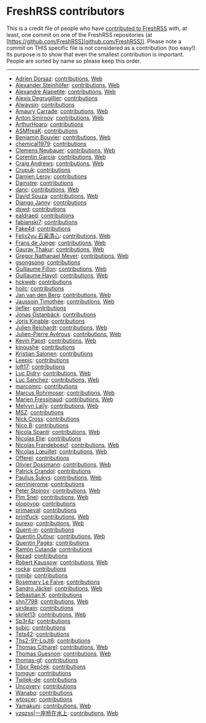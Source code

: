 # FreshRSS contributors

This is a credit file of people who have [contributed to FreshRSS](https://github.com/FreshRSS/FreshRSS/graphs/contributors) with, at least,
one commit on one of the FreshRSS repositories (at [https://github.com/FreshRSS](github.com/FreshRSS)).
Please note a commit on THIS specific file is not considered as a contribution
(too easy!). Its purpose is to show that even the smallest contribution is important.
People are sorted by name so please keep this order.

---

* [Adrien Dorsaz](https://github.com/Trim): [contributions](https://github.com/FreshRSS/FreshRSS/commits?author=Trim), [Web](https://adorsaz.ch/)
* [Alexander Steinhöfer](https://github.com/lx-s): [contributions](https://github.com/FreshRSS/FreshRSS/pulls?q=is:pr+author:lx-s), [Web](https://lx-s.de/)
* [Alexandre Alapetite](https://github.com/Alkarex): [contributions](https://github.com/FreshRSS/FreshRSS/commits?author=Alkarex), [Web](https://alexandre.alapetite.fr/)
* [Alexis Degrugillier](https://github.com/aledeg): [contributions](https://github.com/FreshRSS/FreshRSS/commits?author=aledeg)
* [Alwaysin](https://github.com/Alwaysin): [contributions](https://github.com/FreshRSS/FreshRSS/commits?author=Alwaysin)
* [Amaury Carrade](https://github.com/AmauryCarrade): [contributions](https://github.com/FreshRSS/FreshRSS/commits?author=AmauryCarrade), [Web](https://amaury.carrade.eu/)
* [Anton Smirnov](https://github.com/arokettu): [contributions](https://github.com/FreshRSS/FreshRSS/pulls?q=is:pr+author:arokettu), [Web](https://sandfox.me/)
* [ArthurHoaro](https://github.com/ArthurHoaro): [contributions](https://github.com/FreshRSS/FreshRSS/pulls?q=is:pr+author:ArthurHoaro)
* [ASMfreaK](https://github.com/ASMfreaK): [contributions](https://github.com/FreshRSS/FreshRSS/commits?author=ASMfreaK)
* [Benjamin Bouvier](https://github.com/bnjbvr): [contributions](https://github.com/FreshRSS/FreshRSS/pulls?q=is:pr+author:bnjbvr), [Web](https://benj.me/)
* [chemical1979](https://github.com/chemical1979): [contributions](https://github.com/FreshRSS/FreshRSS/commits?author=chemical1979)
* [Clemens Neubauer](https://github.com/cn-tools): [contributions](https://github.com/FreshRSS/FreshRSS/pulls?q=is:pr+author:cn-tools), [Web](http://cn-tools.eu/)
* [Corentin Garcia](https://github.com/corenting): [contributions](https://github.com/FreshRSS/FreshRSS/pulls?q=is:pr+author:corenting), [Web](http://corenting.fr/)
* [Craig Andrews](https://github.com/candrews): [contributions](https://github.com/FreshRSS/FreshRSS/pulls?q=is:pr+author:candrews), [Web](http://candrews.integralblue.com/)
* [Crupuk](https://github.com/Crupuk): [contributions](https://github.com/FreshRSS/FreshRSS/pulls?q=is:pr+author:Crupuk)
* [Damien Leroy](https://github.com/ShiiFu): [contributions](https://github.com/FreshRSS/FreshRSS/pulls?q=is:pr+author:ShiiFu)
* [Damstre](https://github.com/Damstre): [contributions](https://github.com/FreshRSS/FreshRSS/pulls?q=is:pr+author:Damstre)
* [danc](https://github.com/danc): [contributions](https://github.com/FreshRSS/FreshRSS/commits?author=danc), [Web](http://tintouli.free.fr/)
* [David Souza](https://github.com/araujo0205): [contributions](https://github.com/FreshRSS/FreshRSS/pulls?q=is:pr+author:araujo0205), [Web](http://davidsouza.tech/)
* [Django Janny](https://github.com/keltroth): [contributions](https://github.com/FreshRSS/FreshRSS/pulls?q=is:pr+author:keltroth)
* [dswd](https://github.com/dswd): [contributions](https://github.com/FreshRSS/FreshRSS/pulls?q=is:pr+author:dswd)
* [ealdraed](https://github.com/ealdraed): [contributions](https://github.com/FreshRSS/FreshRSS/commits?author=ealdraed)
* [fabianski7](https://github.com/fabianski7): [contributions](https://github.com/FreshRSS/FreshRSS/pulls?q=is:pr+author:fabianski7)
* [Fake4d](https://github.com/Fake4d): [contributions](https://github.com/FreshRSS/FreshRSS/pulls?q=is:pr+author:Fake4d)
* [Felix2yu 石渠清心](https://github.com/Felix2yu): [contributions](https://github.com/FreshRSS/FreshRSS/pulls?q=is:pr+author:Felix2yu), [Web](https://yufei.im/)
* [Frans de Jonge](https://github.com/Frenzie): [contributions](https://github.com/FreshRSS/FreshRSS/commits?author=Frenzie), [Web](http://fransdejonge.com/)
* [Gaurav Thakur](https://github.com/notfoss): [contributions](https://github.com/FreshRSS/FreshRSS/pulls?q=is:pr+author:notfoss), [Web](https://blog.notfoss.com/)
* [Gregor Nathanael Meyer](https://github.com/spackmat): [contributions](https://github.com/FreshRSS/FreshRSS/pulls?q=is:pr+author:spackmat), [Web](https://der-meyer.de)
* [gsongsong](https://github.com/gsongsong): [contributions](https://github.com/FreshRSS/FreshRSS/pulls?q=is:pr+author:gsongsong)
* [Guillaume Fillon](https://github.com/kokaz): [contributions](https://github.com/FreshRSS/FreshRSS/pulls?q=is:pr+author:kokaz), [Web](http://www.guillaume-fillon.com/)
* [Guillaume Hayot](https://github.com/postblue): [contributions](https://github.com/FreshRSS/FreshRSS/pulls?q=is:pr+author:postblue), [Web](https://postblue.info/)
* [hckweb](https://github.com/hckweb): [contributions](https://github.com/FreshRSS/FreshRSS/commits?author=hckweb)
* [hoilc](https://github.com/hoilc): [contributions](https://github.com/FreshRSS/FreshRSS/pulls?q=is:pr+author:hoilc)
* [Jan van den Berg](https://github.com/jan-vandenberg): [contributions](https://github.com/FreshRSS/FreshRSS/pulls?q=is:pr+author:jan-vandenberg), [Web](https://j11g.com/)
* [Jaussoin Timothée](https://github.com/edhelas): [contributions](https://github.com/FreshRSS/FreshRSS/commits?author=edhelas), [Web](http://edhelas.movim.eu/)
* [jlefler](https://github.com/jlefler): [contributions](https://github.com/FreshRSS/FreshRSS/pulls?q=is:pr+author:jlefler)
* [Jonas Östanbäck](https://github.com/cez81): [contributions](https://github.com/FreshRSS/FreshRSS/commits?author=cez81)
* [Joris Kinable](https://github.com/jkinable): [contributions](https://github.com/FreshRSS/FreshRSS/pulls?q=is:pr+author:jkinable)
* [Julien Reichardt](https://github.com/j8r): [contributions](https://github.com/FreshRSS/FreshRSS/commits?author=j8r), [Web](https://blog.jrei.ch/)
* [Julien-Pierre Avérous](https://github.com/javerous): [contributions](https://github.com/FreshRSS/FreshRSS/pulls?q=is:pr+author:javerous), [Web](https://www.sourcemac.com/)
* [Kevin Papst](https://github.com/kevinpapst): [contributions](https://github.com/FreshRSS/FreshRSS/commits?author=kevinpapst), [Web](http://www.kevinpapst.de/)
* [kinoushe](https://github.com/kinoushe): [contributions](https://github.com/FreshRSS/FreshRSS/pulls?q=is:pr+author:kinoushe)
* [Kristian Salonen](https://github.com/krisu5): [contributions](https://github.com/FreshRSS/FreshRSS/pulls?q=is:pr+author:krisu5)
* [Leepic](https://github.com/Leepic): [contributions](https://github.com/FreshRSS/FreshRSS/pulls?q=is:pr+author:Leepic)
* [loft17](https://github.com/loft17): [contributions](https://github.com/FreshRSS/FreshRSS/pulls?q=is:pr+author:loft17)
* [Luc Didry](https://github.com/ldidry): [contributions](https://github.com/FreshRSS/FreshRSS/commits?author=ldidry), [Web](https://www.fiat-tux.fr/)
* [Luc Sanchez](https://github.com/ColonelMoutarde): [contributions](https://github.com/FreshRSS/FreshRSS/commits?author=ColonelMoutarde), [Web](https://www.luc-sanchez.fr/)
* [marcomrc](https://github.com/marcomrc): [contributions](https://github.com/FreshRSS/FreshRSS/commits?author=marcomrc)
* [Marcus Rohrmoser](https://github.com/mro): [contributions](https://github.com/FreshRSS/FreshRSS/commits?author=mro), [Web](http://mro.name/~me)
* [Marien Fressinaud](https://github.com/marienfressinaud): [contributions](https://github.com/FreshRSS/FreshRSS/commits?author=marienfressinaud), [Web](https://marienfressinaud.fr/)
* [Melvyn Laïly](https://github.com/yaurthek): [contributions](https://github.com/FreshRSS/FreshRSS/commits?author=yaurthek), [Web](http://x2a.yt/)
* [MSZ](https://github.com/mszkb): [contributions](https://github.com/FreshRSS/FreshRSS/commits?author=mszkb)
* [Nick Cross](https://github.com/rnc): [contributions](https://github.com/FreshRSS/FreshRSS/pulls?q=is:pr+author:rnc)
* [Nico B](https://github.com/youknow0): [contributions](https://github.com/FreshRSS/FreshRSS/pulls?q=is:pr+author:youknow0)
* [Nicola Spanti](https://github.com/RyDroid): [contributions](https://github.com/FreshRSS/FreshRSS/pulls?q=is:pr+author:RyDroid), [Web](http://www.nicola-spanti.info/)
* [Nicolas Elie](https://github.com/nicolaselie): [contributions](https://github.com/FreshRSS/FreshRSS/commits?author=nicolaselie)
* [Nicolas Frandeboeuf](https://github.com/nicofrand): [contributions](https://github.com/FreshRSS/FreshRSS/commits?author=nicofrand), [Web](https://nicofrand.ey)
* [Nicolas Lœuillet](https://github.com/nicosomb): [contributions](https://github.com/FreshRSS/documentation/commits?author=nicosomb), [Web](http://www.loeuillet.org/)
* [Offerel](https://github.com/Offerel): [contributions](https://github.com/FreshRSS/FreshRSS/pulls?q=is:pr+author:Offerel)
* [Olivier Dossmann](https://github.com/blankoworld): [contributions](https://github.com/FreshRSS/FreshRSS/commits?author=blankoworld), [Web](https://olivier.dossmann.net)
* [Patrick Crandol](https://github.com/pattems): [contributions](https://github.com/FreshRSS/FreshRSS/pulls?q=is:pr+author:pattems)
* [Paulius Šukys](https://github.com/psukys): [contributions](https://github.com/FreshRSS/FreshRSS/pulls?q=is:pr+author:psukys), [Web](http://sukys.eu)
* [perrinjerome](https://github.com/perrinjerome): [contributions](https://github.com/FreshRSS/FreshRSS/pulls?q=is:pr+author:perrinjerome)
* [Peter Stoinov](https://github.com/stoinov): [contributions](https://github.com/FreshRSS/FreshRSS/pulls?q=is:pr+author:stoinov), [Web](https://stoinov.com)
* [Pim Snel](https://github.com/mipmip): [contributions](https://github.com/FreshRSS/FreshRSS/pulls?q=is%3Apr+author%3Amipmip), [Web](https://www.pimsnel.com)
* [plopoyop](https://github.com/plopoyop): [contributions](https://github.com/FreshRSS/FreshRSS/commits?author=plopoyop)
* [primaeval](https://github.com/primaeval): [contributions](https://github.com/FreshRSS/FreshRSS/pulls?q=is:pr+author:primaeval)
* [printfuck](https://github.com/printfuck): [contributions](https://github.com/FreshRSS/FreshRSS/pulls?q=is:pr+author:printfuck), [Web](https://eris.cc)
* [purexo](https://github.com/purexo): [contributions](https://github.com/FreshRSS/FreshRSS/pulls?q=is:pr+author:purexo), [Web](https://purexo.mom/)
* [Quent-in](https://github.com/Quent-in): [contributions](https://github.com/FreshRSS/FreshRSS/pulls?q=is:pr+author:Quent-in)
* [Quentin Dufour](https://github.com/superboum): [contributions](https://github.com/FreshRSS/documentation/commits?author=superboum), [Web](http://quentin.dufour.io/)
* [Quentin Pagès](https://github.com/Quenty31): [contributions](https://github.com/FreshRSS/documentation/commits?author=Quenty31)
* [Ramón Cutanda](https://github.com/rcutanda): [contributions](https://github.com/FreshRSS/FreshRSS/pulls?q=is:pr+author:rcutanda)
* [Rezad](https://github.com/rezad1393): [contributions](https://github.com/FreshRSS/FreshRSS/pulls?q=is:pr+author:rezad1393)
* [Robert Kaussow](https://github.com/xoxys): [contributions](https://github.com/FreshRSS/FreshRSS/pulls?q=is:pr+author:xoxys), [Web](https://geeklabor.de/)
* [rocka](https://github.com/rocka): [contributions](https://github.com/FreshRSS/FreshRss/commits/dev?author=rocka)
* [romibi](https://github.com/romibi): [contributions](https://github.com/FreshRSS/FreshRSS/commits/dev?author=romibi)
* [Rosemary Le Faive](https://github.com/rosiel): [contributions](https://github.com/FreshRSS/FreshRSS/pulls?q=is:pr+author:rosiel)
* [Sandro Jäckel](https://github.com/SuperSandro2000): [contributions](https://github.com/FreshRSS/FreshRSS/pulls?q=is:pr+author:SuperSandro2000), [Web](https://supersandro.de/)
* [Sebastian K](https://github.com/skrollme): [contributions](https://github.com/FreshRSS/FreshRSS/pulls?q=is:pr+author:skrollme)
* [shn7798](https://github.com/shn7798): [contributions](https://github.com/FreshRSS/FreshRSS/pulls?q=is:pr+author:shn7798), [Web](http://www.code2talk.com/)
* [sirideain](https://github.com/sirideain): [contributions](https://github.com/FreshRSS/FreshRSS/commits/dev?author=sirideain)
* [skrlet13](https://github.com/skrlet13): [contributions](https://github.com/FreshRSS/FreshRSS/pulls?q=is:pr+author:skrlet13), [Web](https://www.skrlet13.cl/)
* [Sp3r4z](https://github.com/Sp3r4z): [contributions](https://github.com/FreshRSS/FreshRSS/pulls?q=is:pr+author:Sp3r4z)
* [subic](https://github.com/subic): [contributions](https://github.com/FreshRSS/documentation/commits?author=subic)
* [Tets42](https://github.com/Tets42): [contributions](https://github.com/FreshRSS/FreshRSS/commits?author=Tets42)
* [Ths2-9Y-LqJt6](https://github.com/Ths2-9Y-LqJt6): [contributions](https://github.com/FreshRSS/FreshRSS/pulls?q=is:pr+author:Ths2-9Y-LqJt6)
* [Thomas Citharel](https://github.com/tcitworld): [contributions](https://github.com/FreshRSS/FreshRSS/pulls?q=is:pr+author:tomgue), [Web](https://www.tcit.fr/)
* [Thomas Guesnon](https://github.com/patjennings): [contributions](https://github.com/FreshRSS/FreshRSS/pulls?q=is:pr+author:patjennings), [Web](http://www.thomasguesnon.fr/)
* [thomas-gt](https://github.com/thomas-gt): [contributions](https://github.com/FreshRSS/FreshRSS/pulls?q=is:pr+author:thomas-gt)
* [Tibor Repček](https://github.com/tiborepcek): [contributions](https://github.com/FreshRSS/FreshRSS/pulls?q=is:pr+author:tiborepcek)
* [tomgue](https://github.com/tomgue): [contributions](https://github.com/FreshRSS/FreshRSS/commits?author=tomgue)
* [Twilek-de](https://github.com/Twilek-de): [contributions](https://github.com/FreshRSS/FreshRSS/pulls?q=is:pr+author:Twilek-de)
* [Uncovery](https://github.com/uncovery): [contributions](https://github.com/FreshRSS/FreshRSS/pulls?q=is:pr+author:uncovery)
* [Wanabo](https://github.com/Wanabo): [contributions](https://github.com/FreshRSS/FreshRSS/commits?author=Wanabo)
* [wtoscer](https://github.com/wtoscer): [contributions](https://github.com/FreshRSS/FreshRSS/pulls?q=is:pr+author:wtoscer)
* [Yamakuni](https://github.com/Yamakuni): [contributions](https://github.com/FreshRSS/FreshRSS/pulls?q=is:pr+author:Yamakuni), [Web](https://ofanch.me/)
* [yzqzss|一座桥在水上](https://github.com/yzqzss): [contributions](https://github.com/FreshRSS/FreshRSS/pulls?q=is:pr+author:yzqzss), [Web](https://blog.othing.xyz/)
